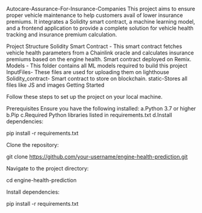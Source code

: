 Autocare-Assurance-For-Insurance-Companies
This project aims to ensure proper vehicle maintenance to help customers avail of lower insurance premiums. It integrates a Solidity smart contract, a machine learning model, and a frontend application to provide a complete solution for vehicle health tracking and insurance premium calculation.

Project Structure
Solidity Smart Contract - This smart contract fetches vehicle health parameters from a Chainlink oracle and calculates insurance premiums based on the engine health. Smart contract deployed on Remix.
Models - This folder contains all ML models required to build this project
InputFiles- These files are used for uploading them on lighthouse
Solidity_contract- Smart contract to store on blockchain.
static-Stores all files like JS and images
Getting Started

Follow these steps to set up the project on your local machine.

Prerequisites
Ensure you have the following installed:
a.Python 3.7 or higher
b.Pip
c.Required Python libraries listed in requirements.txt
d.Install dependencies:

pip install -r requirements.txt

Clone the repository:

git clone https://github.com/your-username/engine-health-prediction.git

Navigate to the project directory:

cd engine-health-prediction

Install dependencies:

pip install -r requirements.txt

